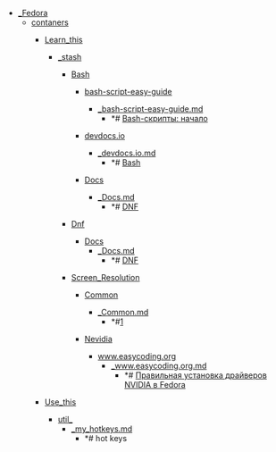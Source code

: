 - <a href = "F:\Node_projects\Node_Way\NBase\_Md\_Index\_Fedora\cat._Fedora\dir._Fedora.md">_Fedora</a>
    - <a href = "F:\Node_projects\Node_Way\NBase\_Md\_Index\_Fedora\contaners\cat.contaners\dir.contaners.md">contaners</a>
        - <a href = "F:\Node_projects\Node_Way\NBase\_Md\_Index\_Fedora\contaners\Learn_this\cat.Learn_this\dir.Learn_this.md">Learn_this</a>
            - <a href = "F:\Node_projects\Node_Way\NBase\_Md\_Index\_Fedora\contaners\Learn_this\_stash\cat._stash\dir._stash.md">_stash</a>
                - <a href = "F:\Node_projects\Node_Way\NBase\_Md\_Index\_Fedora\contaners\Learn_this\_stash\Bash\cat.Bash\dir.Bash.md">Bash</a>
                    - <a href = "F:\Node_projects\Node_Way\NBase\_Md\_Index\_Fedora\contaners\Learn_this\_stash\Bash\bash-script-easy-guide\cat.bash-script-easy-guide\dir.bash-script-easy-guide.md">bash-script-easy-guide</a>
                        - <a href = "F:\Node_projects\Node_Way\NBase\_Md\_Index\_Fedora\contaners\Learn_this\_stash\Bash\bash-script-easy-guide\_bash-script-easy-guide.md">_bash-script-easy-guide.md</a>
                            - *# [Bash-скрипты: начало](https://habr.com/ru/company/ruvds/blog/325522/)
                    
                    - <a href = "F:\Node_projects\Node_Way\NBase\_Md\_Index\_Fedora\contaners\Learn_this\_stash\Bash\devdocs.io\cat.devdocs.io\dir.devdocs.io.md">devdocs.io</a>
                        - <a href = "F:\Node_projects\Node_Way\NBase\_Md\_Index\_Fedora\contaners\Learn_this\_stash\Bash\devdocs.io\_devdocs.io.md">_devdocs.io.md</a>
                            - *# [Bash](https://devdocs.io/bash/)
                    
                    - <a href = "F:\Node_projects\Node_Way\NBase\_Md\_Index\_Fedora\contaners\Learn_this\_stash\Bash\Docs\cat.Docs\dir.Docs.md">Docs</a>
                        - <a href = "F:\Node_projects\Node_Way\NBase\_Md\_Index\_Fedora\contaners\Learn_this\_stash\Bash\Docs\_Docs.md">_Docs.md</a>
                            - *# [DNF](https://docs.fedoraproject.org/ru/fedora/rawhide/system-administrators-guide/package-management/DNF/)
                    
                
                - <a href = "F:\Node_projects\Node_Way\NBase\_Md\_Index\_Fedora\contaners\Learn_this\_stash\Dnf\cat.Dnf\dir.Dnf.md">Dnf</a>
                    - <a href = "F:\Node_projects\Node_Way\NBase\_Md\_Index\_Fedora\contaners\Learn_this\_stash\Dnf\Docs\cat.Docs\dir.Docs.md">Docs</a>
                        - <a href = "F:\Node_projects\Node_Way\NBase\_Md\_Index\_Fedora\contaners\Learn_this\_stash\Dnf\Docs\_Docs.md">_Docs.md</a>
                            - *# [DNF](https://docs.fedoraproject.org/ru/fedora/rawhide/system-administrators-guide/package-management/DNF/)
                    
                
                - <a href = "F:\Node_projects\Node_Way\NBase\_Md\_Index\_Fedora\contaners\Learn_this\_stash\Screen_Resolution\cat.Screen_Resolution\dir.Screen_Resolution.md">Screen_Resolution</a>
                    - <a href = "F:\Node_projects\Node_Way\NBase\_Md\_Index\_Fedora\contaners\Learn_this\_stash\Screen_Resolution\Common\cat.Common\dir.Common.md">Common</a>
                        - <a href = "F:\Node_projects\Node_Way\NBase\_Md\_Index\_Fedora\contaners\Learn_this\_stash\Screen_Resolution\Common\_Common.md">_Common.md</a>
                            - *#[1](https://www.linuxmint.com.ru/viewtopic.php?t=4183)
                    
                    - <a href = "F:\Node_projects\Node_Way\NBase\_Md\_Index\_Fedora\contaners\Learn_this\_stash\Screen_Resolution\Nevidia\cat.Nevidia\dir.Nevidia.md">Nevidia</a>
                        - <a href = "F:\Node_projects\Node_Way\NBase\_Md\_Index\_Fedora\contaners\Learn_this\_stash\Screen_Resolution\Nevidia\www.easycoding.org\cat.www.easycoding.org\dir.www.easycoding.org.md">www.easycoding.org</a>
                            - <a href = "F:\Node_projects\Node_Way\NBase\_Md\_Index\_Fedora\contaners\Learn_this\_stash\Screen_Resolution\Nevidia\www.easycoding.org\_www.easycoding.org.md">_www.easycoding.org.md</a>
                                - *# [Правильная установка драйверов NVIDIA в Fedora](https://www.easycoding.org/2017/01/11/pravilnaya-ustanovka-drajverov-nvidia-v-fedora.html)
                        
                    
                
            
        
        - <a href = "F:\Node_projects\Node_Way\NBase\_Md\_Index\_Fedora\contaners\Use_this\cat.Use_this\dir.Use_this.md">Use_this</a>
            - <a href = "F:\Node_projects\Node_Way\NBase\_Md\_Index\_Fedora\contaners\Use_this\util_\cat.util_\dir.util_.md">util_</a>
                - <a href = "F:\Node_projects\Node_Way\NBase\_Md\_Index\_Fedora\contaners\Use_this\util_\_my_hotkeys.md">_my_hotkeys.md</a>
                    - *# hot keys
            
        
    
